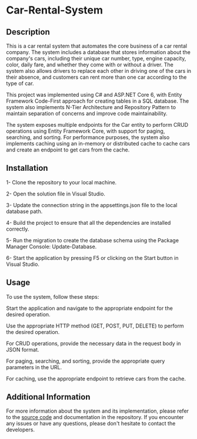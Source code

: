 # Car-Rental-System

## Description

This is a car rental system that automates the core business of a car rental company. The system includes a database that stores information about the company's cars, including their unique car number, type, engine capacity, color, daily fare, and whether they come with or without a driver. The system also allows drivers to replace each other in driving one of the cars in their absence, and customers can rent more than one car according to the type of car.

This project was implemented using C# and ASP.NET Core 6, with Entity Framework Code-First approach for creating tables in a SQL database. The system also implements N-Tier Architecture and Repository Pattern to maintain separation of concerns and improve code maintainability.

The system exposes multiple endpoints for the Car entity to perform CRUD operations using Entity Framework Core, with support for paging, searching, and sorting. For performance purposes, the system also implements caching using an in-memory or distributed cache to cache cars and create an endpoint to get cars from the cache.

## Installation

1- Clone the repository to your local machine.

2- Open the solution file in Visual Studio.

3- Update the connection string in the appsettings.json file to the local database path.

4- Build the project to ensure that all the dependencies are installed correctly.

5- Run the migration to create the database schema using the Package Manager Console: Update-Database.

6- Start the application by pressing F5 or clicking on the Start button in Visual Studio.

## Usage

To use the system, follow these steps:

Start the application and navigate to the appropriate endpoint for the desired operation.

Use the appropriate HTTP method (GET, POST, PUT, DELETE) to perform the desired operation.

For CRUD operations, provide the necessary data in the request body in JSON format.

For paging, searching, and sorting, provide the appropriate query parameters in the URL.

For caching, use the appropriate endpoint to retrieve cars from the cache.


## Additional Information

For more information about the system and its implementation, please refer to the [source code](https://github.com/321abdulfatah/Car-Rental-System) and documentation in the repository. If you encounter any issues or have any questions, please don't hesitate to contact the developers.
